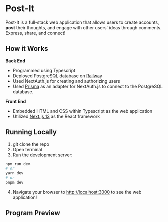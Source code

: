 # Post-It
Post-It is a full-stack web application that allows users to create accounts, **post** their thoughts, and engage with other users' ideas through comments. Express, share, and connect!

## How it Works  

**Back End**
* Programmed using Typescript 
* Deployed PostgreSQL database on [Railway](https://railway.app/)
* Used NextAuth.js for creating and authorizing users
* Used [Prisma](https://authjs.dev/reference/adapter/prisma) as an adapter for NextAuth.js to connect to the PostgreSQL database. 

**Front End**
* Embedded HTML and CSS within Typescript as the web application
* Utilized [Next.js 13](https://nextjs.org/) as the React framework

## Running Locally

1. git clone the repo
2. Open terminal
3. Run the development server:

```bash
npm run dev
# or
yarn dev
# or
pnpm dev
```

4. Navigate your browser to [http://localhost:3000](http://localhost:3000) to see the web application!



## Program Preview


